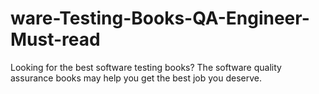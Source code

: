 # ware-Testing-Books-QA-Engineer-Must-read
Looking for the best software testing books? The software quality assurance books may help you get the best job you deserve. 
